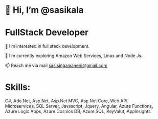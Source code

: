  # 👋 Hi, I’m @sasikala

# FullStack Developer

👀 I’m interested in full stack development.

🌱 I’m currently exploring Amazon Web Services, Linux and Node Js.
  
📫 Reach me via mail sasisingamaneni@gmail.com

# Skills:

C#, Ado.Net, Asp.Net, Asp.Net MVC, Asp.Net Core, Web API, Microservices, SQL Server, Javascript, Jquery, Angular, Azure Functions, Azure Logic Apps, Azure Cosmos DB, Azure SQL, KeyValut, AppInsights
